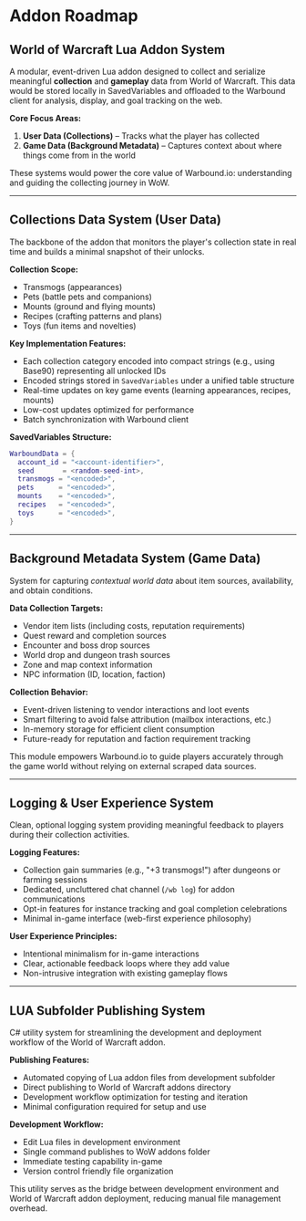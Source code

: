 # Addon Roadmap

## World of Warcraft Lua Addon System

A modular, event-driven Lua addon designed to collect and serialize meaningful **collection** and **gameplay** data from World of Warcraft. This data would be stored locally in SavedVariables and offloaded to the Warbound client for analysis, display, and goal tracking on the web.

**Core Focus Areas:**
1. **User Data (Collections)** – Tracks what the player has collected
2. **Game Data (Background Metadata)** – Captures context about where things come from in the world

These systems would power the core value of Warbound.io: understanding and guiding the collecting journey in WoW.

---

## Collections Data System (User Data)

The backbone of the addon that monitors the player's collection state in real time and builds a minimal snapshot of their unlocks.

**Collection Scope:**
- Transmogs (appearances)
- Pets (battle pets and companions)
- Mounts (ground and flying mounts)
- Recipes (crafting patterns and plans)
- Toys (fun items and novelties)

**Key Implementation Features:**
- Each collection category encoded into compact strings (e.g., using Base90) representing all unlocked IDs
- Encoded strings stored in `SavedVariables` under a unified table structure
- Real-time updates on key game events (learning appearances, recipes, mounts)
- Low-cost updates optimized for performance
- Batch synchronization with Warbound client

**SavedVariables Structure:**
```lua
WarboundData = {
  account_id = "<account-identifier>",
  seed       = <random-seed-int>,
  transmogs = "<encoded>",
  pets      = "<encoded>",
  mounts    = "<encoded>",
  recipes   = "<encoded>",
  toys      = "<encoded>",
}
```

---

## Background Metadata System (Game Data)

System for capturing *contextual world data* about item sources, availability, and obtain conditions.

**Data Collection Targets:**
- Vendor item lists (including costs, reputation requirements)
- Quest reward and completion sources
- Encounter and boss drop sources
- World drop and dungeon trash sources
- Zone and map context information
- NPC information (ID, location, faction)

**Collection Behavior:**
- Event-driven listening to vendor interactions and loot events
- Smart filtering to avoid false attribution (mailbox interactions, etc.)
- In-memory storage for efficient client consumption
- Future-ready for reputation and faction requirement tracking

This module empowers Warbound.io to guide players accurately through the game world without relying on external scraped data sources.

---

## Logging & User Experience System

Clean, optional logging system providing meaningful feedback to players during their collection activities.

**Logging Features:**
- Collection gain summaries (e.g., "+3 transmogs!") after dungeons or farming sessions
- Dedicated, uncluttered chat channel (`/wb log`) for addon communications
- Opt-in features for instance tracking and goal completion celebrations
- Minimal in-game interface (web-first experience philosophy)

**User Experience Principles:**
- Intentional minimalism for in-game interactions
- Clear, actionable feedback loops where they add value
- Non-intrusive integration with existing gameplay flows

---

## LUA Subfolder Publishing System

C# utility system for streamlining the development and deployment workflow of the World of Warcraft addon.

**Publishing Features:**
- Automated copying of Lua addon files from development subfolder
- Direct publishing to World of Warcraft addons directory
- Development workflow optimization for testing and iteration
- Minimal configuration required for setup and use

**Development Workflow:**
- Edit Lua files in development environment
- Single command publishes to WoW addons folder
- Immediate testing capability in-game
- Version control friendly file organization

This utility serves as the bridge between development environment and World of Warcraft addon deployment, reducing manual file management overhead.
